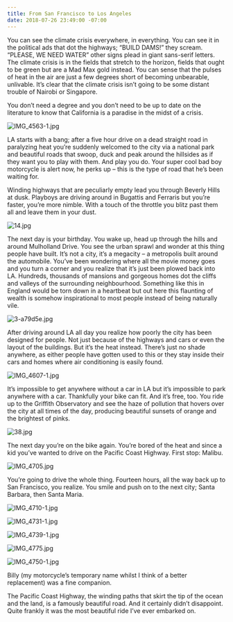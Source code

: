 ```yaml
---
title: From San Francisco to Los Angeles
date: 2018-07-26 23:49:00 -07:00
---
```


You can see the climate crisis everywhere, in everything. You can see it in the political ads that dot the highways; “BUILD DAMS!” they scream. “PLEASE, WE NEED WATER” other signs plead in giant sans-serif letters. The climate crisis is in the fields that stretch to the horizon, fields that ought to be green but are a Mad Max gold instead. You can sense that the pulses of heat in the air are just a few degrees short of becoming unbearable, unlivable. It’s clear that the climate crisis isn’t going to be some distant trouble of Nairobi or Singapore.

You don’t need a degree and you don’t need to be up to date on the literature to know that California is a paradise in the midst of a crisis. 

![IMG_4563-1.jpg](/uploads/IMG_4563-1.jpg)

LA starts with a bang; after a five hour drive on a dead straight road in paralyzing heat you’re suddenly welcomed to the city via a national park and beautiful roads that swoop, duck and peak around the hillsides as if they want you to play with them. And play you do. Your super cool bad boy motorcycle is alert now, he perks up – this is the type of road that he’s been waiting for.

Winding highways that are peculiarly empty lead you through Beverly Hills at dusk. Playboys are driving around in Bugattis and Ferraris but you’re faster, you’re more nimble. With a touch of the throttle you blitz past them all and leave them in your dust.

![14.jpg](/uploads/14.jpg)

The next day is your birthday. You wake up, head up through the hills and around Mulholland Drive. You see the urban sprawl and wonder at this thing people have built. It’s not a city, it’s a megacity – a metropolis built around the automobile. You’ve been wondering where all the movie money goes and you turn a corner and you realize that it’s just been plowed back into LA. Hundreds, thousands of mansions and gorgeous homes dot the cliffs and valleys of the surrounding neighbourhood. Something like this in England would be torn down in a heartbeat but out here this flaunting of wealth is somehow inspirational to most people instead of being naturally vile.

![3-a79d5e.jpg](/uploads/3-a79d5e.jpg)

After driving around LA all day you realize how poorly the city has been designed for people. Not just because of the highways and cars or even the layout of the buildings. But it’s the heat instead. There’s just no shade anywhere, as either people have gotten used to this or they stay inside their cars and homes where air conditioning is easily found.

![IMG_4607-1.jpg](/uploads/IMG_4607-1.jpg)

It’s impossible to get anywhere without a car in LA but it’s impossible to park anywhere with a car. Thankfully your bike can fit. And it’s free, too. You ride up to the Griffith Observatory and see the haze of pollution that hovers over the city at all times of the day, producing beautiful sunsets of orange and the brightest of pinks. 

![38.jpg](/uploads/38.jpg)

The next day you’re on the bike again. You’re bored of the heat and since a kid you’ve wanted to drive on the Pacific Coast Highway. First stop: Malibu.

![IMG_4705.jpg](/uploads/IMG_4705.jpg)

You’re going to drive the whole thing. Fourteen hours, all the way back up to San Francisco, you realize. You smile and push on to the next city; Santa Barbara, then Santa Maria.

![IMG_4710-1.jpg](/uploads/IMG_4710-1.jpg)

![IMG_4731-1.jpg](/uploads/IMG_4731-1.jpg)

![IMG_4739-1.jpg](/uploads/IMG_4739-1.jpg) 

![IMG_4775.jpg](/uploads/IMG_4775.jpg)

![IMG_4750-1.jpg](/uploads/IMG_4750-1.jpg)


Billy (my motorcycle’s temporary name whilst I think of a better replacement) was a fine companion. 

The Pacific Coast Highway, the winding paths that skirt the tip of the ocean and the land, is a famously beautiful road. And it certainly didn’t disappoint. Quite frankly it was the most beautiful ride I’ve ever embarked on.